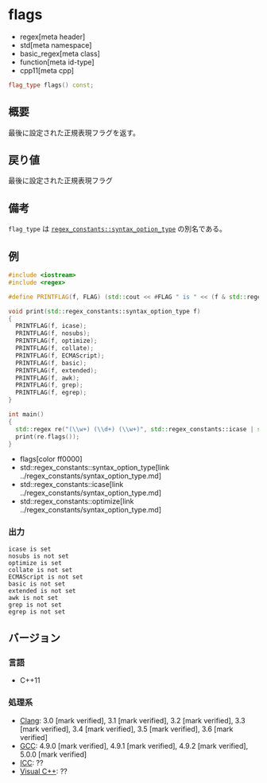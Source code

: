 # flags
* regex[meta header]
* std[meta namespace]
* basic_regex[meta class]
* function[meta id-type]
* cpp11[meta cpp]

```cpp
flag_type flags() const;
```

## 概要
最後に設定された正規表現フラグを返す。


## 戻り値
最後に設定された正規表現フラグ


## 備考
`flag_type` は [`regex_constants::syntax_option_type`](../regex_constants/syntax_option_type.md) の別名である。


## 例
```cpp example
#include <iostream>
#include <regex>

#define PRINTFLAG(f, FLAG) (std::cout << #FLAG " is " << (f & std::regex_constants::FLAG ? "set" : "n

void print(std::regex_constants::syntax_option_type f)
{
  PRINTFLAG(f, icase);
  PRINTFLAG(f, nosubs);
  PRINTFLAG(f, optimize);
  PRINTFLAG(f, collate);
  PRINTFLAG(f, ECMAScript);
  PRINTFLAG(f, basic);
  PRINTFLAG(f, extended);
  PRINTFLAG(f, awk);
  PRINTFLAG(f, grep);
  PRINTFLAG(f, egrep);
}

int main()
{
  std::regex re("(\\w+) (\\d+) (\\w+)", std::regex_constants::icase | std::regex_constants::optimize);
  print(re.flags());
}
```
* flags[color ff0000]
* std::regex_constants::syntax_option_type[link ../regex_constants/syntax_option_type.md]
* std::regex_constants::icase[link ../regex_constants/syntax_option_type.md]
* std::regex_constants::optimize[link ../regex_constants/syntax_option_type.md]

### 出力
```
icase is set
nosubs is not set
optimize is set
collate is not set
ECMAScript is not set
basic is not set
extended is not set
awk is not set
grep is not set
egrep is not set
```


## バージョン
### 言語
- C++11

### 処理系
- [Clang](/implementation.md#clang): 3.0 [mark verified], 3.1 [mark verified], 3.2 [mark verified], 3.3 [mark verified], 3.4 [mark verified], 3.5 [mark verified], 3.6 [mark verified]
- [GCC](/implementation.md#gcc): 4.9.0 [mark verified], 4.9.1 [mark verified], 4.9.2 [mark verified], 5.0.0 [mark verified]
- [ICC](/implementation.md#icc): ??
- [Visual C++](/implementation.md#visual_cpp): ??

